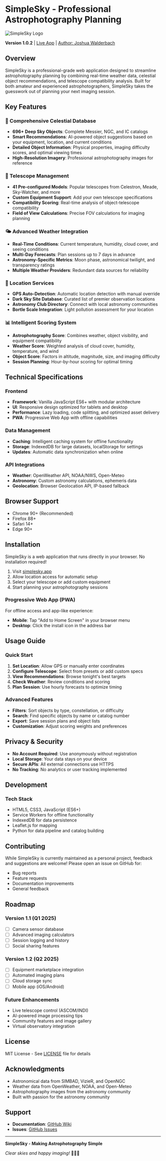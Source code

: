 # SimpleSky - Professional Astrophotography Planning

![SimpleSky Logo](https://simplesky.app/images/simple-sky-logo-240.png)

**Version 1.0.2** | [Live App](https://simplesky.app) | [Author: Joshua Walderbach](https://github.com/8bits1beard)

## Overview

SimpleSky is a professional-grade web application designed to streamline astrophotography planning by combining real-time weather data, celestial object recommendations, and telescope compatibility analysis. Built for both amateur and experienced astrophotographers, SimpleSky takes the guesswork out of planning your next imaging session.

## Key Features

### 🌌 Comprehensive Celestial Database
- **696+ Deep Sky Objects**: Complete Messier, NGC, and IC catalogs
- **Smart Recommendations**: AI-powered object suggestions based on your equipment, location, and current conditions
- **Detailed Object Information**: Physical properties, imaging difficulty scores, and optimal viewing times
- **High-Resolution Imagery**: Professional astrophotography images for reference

### 🔭 Telescope Management
- **41 Pre-configured Models**: Popular telescopes from Celestron, Meade, Sky-Watcher, and more
- **Custom Equipment Support**: Add your own telescope specifications
- **Compatibility Scoring**: Real-time analysis of object-telescope compatibility
- **Field of View Calculations**: Precise FOV calculations for imaging planning

### 🌤️ Advanced Weather Integration
- **Real-Time Conditions**: Current temperature, humidity, cloud cover, and seeing conditions
- **Multi-Day Forecasts**: Plan sessions up to 7 days in advance
- **Astronomy-Specific Metrics**: Moon phase, astronomical twilight, and transparency ratings
- **Multiple Weather Providers**: Redundant data sources for reliability

### 📍 Location Services
- **GPS Auto-Detection**: Automatic location detection with manual override
- **Dark Sky Site Database**: Curated list of premier observation locations
- **Astronomy Club Directory**: Connect with local astronomy communities
- **Bortle Scale Integration**: Light pollution assessment for your location

### 📊 Intelligent Scoring System
- **Astrophotography Score**: Combines weather, object visibility, and equipment compatibility
- **Weather Score**: Weighted analysis of cloud cover, humidity, temperature, and wind
- **Object Score**: Factors in altitude, magnitude, size, and imaging difficulty
- **Session Planning**: Hour-by-hour scoring for optimal timing

## Technical Specifications

### Frontend
- **Framework**: Vanilla JavaScript ES6+ with modular architecture
- **UI**: Responsive design optimized for tablets and desktop
- **Performance**: Lazy loading, code splitting, and optimized asset delivery
- **PWA**: Progressive Web App with offline capabilities

### Data Management
- **Caching**: Intelligent caching system for offline functionality
- **Storage**: IndexedDB for large datasets, localStorage for settings
- **Updates**: Automatic data synchronization when online

### API Integrations
- **Weather**: OpenWeather API, NOAA/NWS, Open-Meteo
- **Astronomy**: Custom astronomy calculations, ephemeris data
- **Geolocation**: Browser Geolocation API, IP-based fallback

## Browser Support

- Chrome 90+ (Recommended)
- Firefox 88+
- Safari 14+
- Edge 90+

## Installation

SimpleSky is a web application that runs directly in your browser. No installation required!

1. Visit [simplesky.app](https://simplesky.app)
2. Allow location access for automatic setup
3. Select your telescope or add custom equipment
4. Start planning your astrophotography sessions

### Progressive Web App (PWA)

For offline access and app-like experience:
- **Mobile**: Tap "Add to Home Screen" in your browser menu
- **Desktop**: Click the install icon in the address bar

## Usage Guide

### Quick Start
1. **Set Location**: Allow GPS or manually enter coordinates
2. **Configure Telescope**: Select from presets or add custom specs
3. **View Recommendations**: Browse tonight's best targets
4. **Check Weather**: Review conditions and scoring
5. **Plan Session**: Use hourly forecasts to optimize timing

### Advanced Features
- **Filters**: Sort objects by type, constellation, or difficulty
- **Search**: Find specific objects by name or catalog number
- **Export**: Save session plans and object lists
- **Customization**: Adjust scoring weights and preferences

## Privacy & Security

- **No Account Required**: Use anonymously without registration
- **Local Storage**: Your data stays on your device
- **Secure APIs**: All external connections use HTTPS
- **No Tracking**: No analytics or user tracking implemented

## Development

### Tech Stack
- HTML5, CSS3, JavaScript (ES6+)
- Service Workers for offline functionality
- IndexedDB for data persistence
- Leaflet.js for mapping
- Python for data pipeline and catalog building

## Contributing

While SimpleSky is currently maintained as a personal project, feedback and suggestions are welcome! Please open an issue on GitHub for:
- Bug reports
- Feature requests
- Documentation improvements
- General feedback

## Roadmap

### Version 1.1 (Q1 2025)
- [ ] Camera sensor database
- [ ] Advanced imaging calculators
- [ ] Session logging and history
- [ ] Social sharing features

### Version 1.2 (Q2 2025)
- [ ] Equipment marketplace integration
- [ ] Automated imaging plans
- [ ] Cloud storage sync
- [ ] Mobile app (iOS/Android)

### Future Enhancements
- Live telescope control (ASCOM/INDI)
- AI-powered image processing tips
- Community features and image gallery
- Virtual observatory integration

## License

MIT License - See [LICENSE](LICENSE) file for details

## Acknowledgments

- Astronomical data from SIMBAD, VizieR, and OpenNGC
- Weather data from OpenWeather, NOAA, and Open-Meteo
- Astrophotography images from the astronomy community
- Built with passion for the astronomy community

## Support

- **Documentation**: [GitHub Wiki](https://github.com/yourusername/SimpleSky/wiki)
- **Issues**: [GitHub Issues](https://github.com/yourusername/SimpleSky/issues)

---

**SimpleSky - Making Astrophotography Simple**

*Clear skies and happy imaging!* 🌟🔭📸